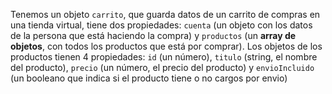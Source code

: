 Tenemos un objeto `carrito`, que guarda datos de un carrito de compras en una tienda virtual, tiene dos propiedades: `cuenta` (un objeto con los datos de la persona que está haciendo la compra) y `productos` (un **array de objetos**, con todos los productos que está por comprar).
Los objetos de los productos tienen 4 propiedades: `id` (un número), `titulo` (string, el nombre del producto), `precio` (un número, el precio del producto) y `envioIncluido` (un booleano que indica si el producto tiene o no cargos por envio)

